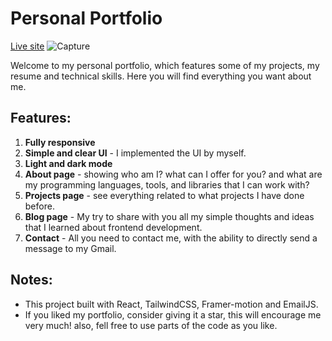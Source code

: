 # Personal Portfolio
[Live site](https://gergesbadr.com)
![Capture](https://github.com/GergesBadr/Portfolio/assets/110337209/08bc272b-df18-4e32-a5de-4c5a9ac85eb8)

Welcome to my personal portfolio, which features some of my projects, my resume and technical skills.
Here you will find everything you want about me.

## Features:
 1. **Fully responsive**
 2. **Simple and clear UI** - I implemented the UI by myself.
 3. **Light and dark mode**
 4. **About page** - showing who am I? what can I offer for you? and what are my programming languages, tools, and libraries that I can work with?
 5. **Projects page** - see everything related to what projects I have done before.
 6. **Blog page** - My try to share with you all my simple thoughts and ideas that I learned about frontend development.
 7. **Contact** - All you need to contact me, with the ability to directly send a message to my Gmail.

## Notes:
- This project built with React, TailwindCSS, Framer-motion and EmailJS.
- If you liked my portfolio, consider giving it a star, this will encourage me very much! also, fell free to use parts of the code as you like.
